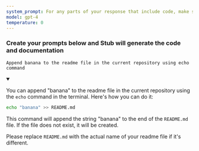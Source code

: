 ```yaml
---
system_prompt: For any parts of your response that include code, make sure to include the filename along with the backtick and the code snippets. For any environment variables, use stubuser and stubpassword as the login. For any commands, auto confirm any prompts on stdin. 
model: gpt-4
temperature: 0
---
```




### Create your prompts below and Stub will generate the code and documentation














```stub
Append banana to the readme file in the current repository using echo command
```

<details open id="d743efb6ac3deb7d4c87dcace552454a">
<summary></summary>

You can append "banana" to the readme file in the current repository using the `echo` command in the terminal. Here's how you can do it:

```bash
echo "banana" >> README.md
```

This command will append the string "banana" to the end of the `README.md` file. If the file does not exist, it will be created. 

Please replace `README.md` with the actual name of your readme file if it's different.
</details>

